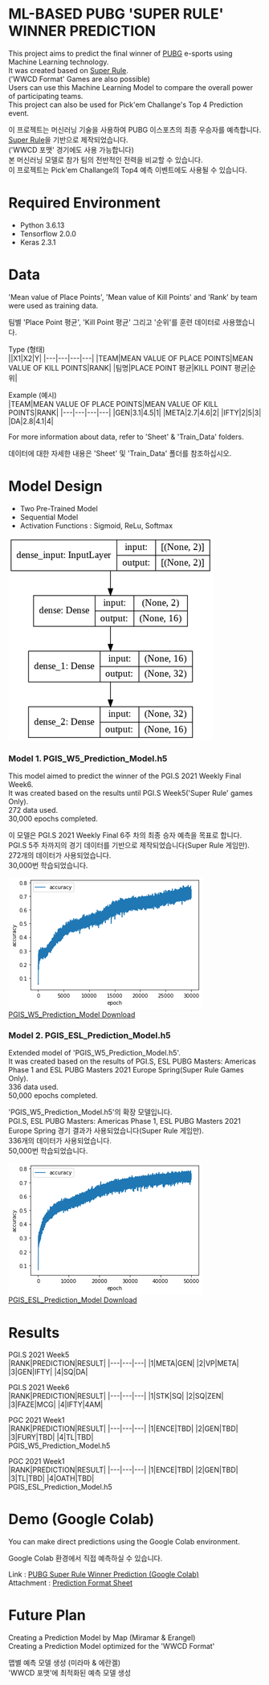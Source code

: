 # ML-BASED PUBG 'SUPER RULE' WINNER PREDICTION  

This project aims to predict the final winner of [PUBG](https://www.pubgesports.com/) e-sports using Machine Learning technology.  
It was created based on [Super Rule](Introduction/super_v3_0_0.pdf).  
('WWCD Format' Games are also possible)  
Users can use this Machine Learning Model to compare the overall power of participating teams.  
This project can also be used for Pick'em Challange's Top 4 Prediction event.  
  
이 프로젝트는 머신러닝 기술을 사용하여 PUBG 이스포츠의 최종 우승자를 예측합니다.  
[Super Rule](Introduction/super_v3_0_0.pdf)을 기반으로 제작되었습니다.  
('WWCD 포맷' 경기에도 사용 가능합니다)  
본 머신러닝 모델로 참가 팀의 전반적인 전력을 비교할 수 있습니다.  
이 프로젝트는 Pick'em Challange의 Top4 예측 이벤트에도 사용될 수 있습니다.  
  
# Required Environment  
- Python 3.6.13
- Tensorflow 2.0.0
- Keras 2.3.1
  
# Data  
'Mean value of Place Points', 'Mean value of Kill Points' and 'Rank' by team were used as training data. 
  
팀별 'Place Point 평균', 'Kill Point 평균' 그리고 '순위'를 훈련 데이터로 사용했습니다.  
  
Type (형태)   
||X1|X2|Y|
|---|---|---|---|
|TEAM|MEAN VALUE OF PLACE POINTS|MEAN VALUE OF KILL POINTS|RANK|
|팀명|PLACE POINT 평균|KILL POINT 평균|순위|

  
Example (예시)    
|TEAM|MEAN VALUE OF PLACE POINTS|MEAN VALUE OF KILL POINTS|RANK|
|---|---|---|---|
|GEN|3.1|4.5|1|
|META|2.7|4.6|2|
|IFTY|2|5|3|
|DA|2.8|4.1|4|
  
For more information about data, refer to 'Sheet' & 'Train_Data' folders.  
  
데이터에 대한 자세한 내용은 'Sheet' 및 'Train_Data' 폴더를 참조하십시오.  
  
# Model Design  
- Two Pre-Trained Model
- Sequential Model
- Activation Functions : Sigmoid, ReLu, Softmax  
  
![image](Introduction/Model.png)  
  
### Model 1. PGIS_W5_Prediction_Model.h5
This model aimed to predict the winner of the PGI.S 2021 Weekly Final Week6.  
It was created based on the results until PGI.S Week5('Super Rule' games Only).  
272 data used.  
30,000 epochs completed.  
  
이 모델은 PGI.S 2021 Weekly Final 6주 차의 최종 승자 예측을 목표로 합니다.  
PGI.S 5주 차까지의 경기 데이터를 기반으로 제작되었습니다(Super Rule 게임만).  
272개의 데이터가 사용되었습니다.  
30,000번 학습되었습니다.  
  
![image](Introduction/PGIS_W5_Prediction_Model.png)  
[PGIS_W5_Prediction_Model Download](Model/PGIS_W5_Prediction_Model.h5)  
  
### Model 2. PGIS_ESL_Prediction_Model.h5
Extended model of 'PGIS_W5_Prediction_Model.h5'.  
It was created based on the results of PGI.S, ESL PUBG Masters: Americas Phase 1 and ESL PUBG Masters 2021 Europe Spring(Super Rule Games Only).  
336 data used.  
50,000 epochs completed.  
  
'PGIS_W5_Prediction_Model.h5'의 확장 모델입니다.  
PGI.S, ESL PUBG Masters: Americas Phase 1, ESL PUBG Masters 2021 Europe Spring 경기 결과가 사용되었습니다(Super Rule 게임만).  
336개의 데이터가 사용되었습니다.  
50,000번 학습되었습니다.  
  
![image](Introduction/PGIS_ESL_Prediction_Model.png)  
[PGIS_ESL_Prediction_Model Download](Model/PGIS_ESL_Prediction_Model.h5)  
  
# Results  
  
PGI.S 2021 Week5  
|RANK|PREDICTION|RESULT|
|---|---|---|
|1|META|GEN|
|2|VP|META|
|3|GEN|IFTY|
|4|SQ|DA|
  
PGI.S 2021 Week6  
|RANK|PREDICTION|RESULT|
|---|---|---|
|1|STK|SQ|
|2|SQ|ZEN|
|3|FAZE|MCG|
|4|IFTY|4AM|

PGC 2021 Week1  
|RANK|PREDICTION|RESULT|
|---|---|---|
|1|ENCE|TBD|
|2|GEN|TBD|
|3|FURY|TBD|
|4|TL|TBD|  
PGIS_W5_Prediction_Model.h5  
  
PGC 2021 Week1  
|RANK|PREDICTION|RESULT|
|---|---|---|
|1|ENCE|TBD|
|2|GEN|TBD|
|3|TL|TBD|
|4|OATH|TBD|  
PGIS_ESL_Prediction_Model.h5  
  
# Demo (Google Colab) 
  
You can make direct predictions using the Google Colab environment.  
  
Google Colab 환경에서 직접 예측하실 수 있습니다.  
  
Link : [PUBG Super Rule Winner Prediction (Google Colab)](https://colab.research.google.com/drive/17Y2pWz-iTXwxVTYHqD-5v8V3-reOOaIh?usp=sharing)  
Attachment : [Prediction Format Sheet](https://docs.google.com/spreadsheets/d/1BS1k9RSjcRc8ogW5Yf6vVraSqg4jPZPPmJN266yQXI8/edit?usp=sharing) 
       
# Future Plan
  
Creating a Prediction Model by Map (Miramar & Erangel)  
Creating a Prediction Model optimized for the 'WWCD Format'  
   
맵별 예측 모델 생성 (미라마 & 에란겔)  
'WWCD 포맷'에 최적화된 예측 모델 생성  
